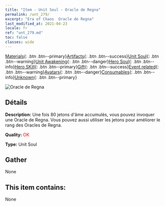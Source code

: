 ```yaml
---
title: "Item - Unit Soul - Oracle de Regna"
permalink: /unt_279/
excerpt: "Era of Chaos  Oracle de Regna"
last_modified_at: 2021-04-23
locale: fr
ref: "unt_279.md"
toc: false
classes: wide
---
```

 [Materials](/ItemsFR/){: .btn .btn--primary}[Artifacts](/ItemsFR/Artifacts/){: .btn .btn--success}[Unit Soul](/ItemsFR/UnitSoul/){: .btn .btn--warning}[Unit Awakening](/ItemsFR/UnitAwakening/){: .btn .btn--danger}[Hero Soul](/ItemsFR/HeroSoul/){: .btn .btn--info}[Hero SKill](/ItemsFR/HeroSkill/){: .btn .btn--primary}[Gift](/ItemsFR/Gift/){: .btn .btn--success}[Event related](/ItemsFR/Events/){: .btn .btn--warning}[Avatars](/ItemsFR/Avatars/){: .btn .btn--danger}[Consumables](/ItemsFR/Consumables/){: .btn .btn--info}[Unknown](/ItemsFR/Unknown/){: .btn .btn--primary}

 ![Oracle de Regna](/images/u/ti_haihou.jpg)

## Détails
 **Description:** Une fois 80 jetons d'âme accumulés, vous pouvez invoquer une Oracle de Regna. Vous pouvez aussi utiliser les jetons pour améliorer le rang des Oracles de Regna.

 **Quality:** <span style="color: #FF0000">OK</span>

 **Type:** Unit Soul

## Gather

  None

## This item contains:

  None

